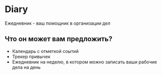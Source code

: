 # Diary
Ежедневник - ваш помощник в организации дел
## Что он может вам предложить?
* Календарь с отметкой соытий
* Трекер привычек
* Ежедневник на неделю, в котором можно записать ваши рабочие дела на день
